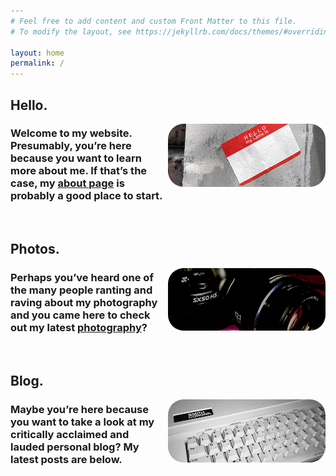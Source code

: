 ```yaml
---
# Feel free to add content and custom Front Matter to this file.
# To modify the layout, see https://jekyllrb.com/docs/themes/#overriding-theme-defaults

layout: home
permalink: /
---
```


<style>
    img {
        width: 50%;
        float: right;
        margin: 0 0 0 1em;
        border-radius: 25px;
    }
    hr {
        height:1px;
        border-width:0;
        color:gray;
        background-color:gray;
    }
</style>

## Hello.
<img src="images/home/about.jpg" alt="Hello" />

### Welcome to my website. Presumably, you’re here because you want to learn more about me. If that’s the case, my [about page](/about) is probably a good place to start.

<br />

## Photos.
<img src="images/home/photos.jpg" alt="Photos" />

### Perhaps you’ve heard one of the many people ranting and raving about my photography and you came here to check out my latest [photography](/photos)?

<br />

## Blog.
<img src="images/home/blog.jpg" alt="Blog" />

### Maybe you’re here because you want to take a look at my critically acclaimed and lauded personal blog? My latest posts are below.

<br />